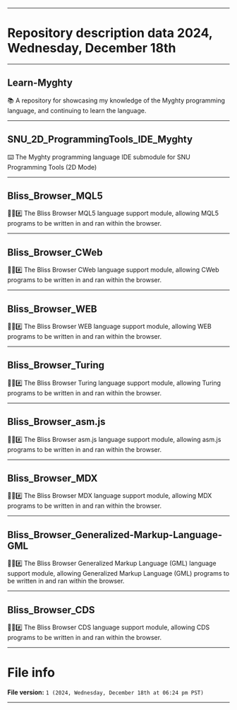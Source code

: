 
***

# Repository description data 2024, Wednesday, December 18th

---

## Learn-Myghty

📚️ A repository for showcasing my knowledge of the Myghty programming language, and continuing to learn the language. 

---

## SNU_2D_ProgrammingTools_IDE_Myghty

⌨️ The Myghty programming language IDE submodule for SNU Programming Tools (2D Mode)

---

## Bliss_Browser_MQL5

🌳️🌐️#️⃣️ The Bliss Browser MQL5 language support module, allowing MQL5 programs to be written in and ran within the browser.

---

## Bliss_Browser_CWeb

🌳️🌐️#️⃣️ The Bliss Browser CWeb language support module, allowing CWeb programs to be written in and ran within the browser.

---

## Bliss_Browser_WEB

🌳️🌐️#️⃣️ The Bliss Browser WEB language support module, allowing WEB programs to be written in and ran within the browser.

---

## Bliss_Browser_Turing

🌳️🌐️#️⃣️ The Bliss Browser Turing language support module, allowing Turing programs to be written in and ran within the browser.

---

## Bliss_Browser_asm.js

🌳️🌐️#️⃣️ The Bliss Browser asm.js language support module, allowing asm.js programs to be written in and ran within the browser.

---

## Bliss_Browser_MDX

🌳️🌐️#️⃣️ The Bliss Browser MDX language support module, allowing MDX programs to be written in and ran within the browser.

---

## Bliss_Browser_Generalized-Markup-Language-GML

🌳️🌐️#️⃣️ The Bliss Browser Generalized Markup Language (GML) language support module, allowing Generalized Markup Language (GML) programs to be written in and ran within the browser.

---

## Bliss_Browser_CDS

🌳️🌐️#️⃣️ The Bliss Browser CDS language support module, allowing CDS programs to be written in and ran within the browser.

***

# File info

**File version:** `1 (2024, Wednesday, December 18th at 06:24 pm PST)`

***

